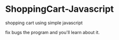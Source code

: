 # ShoppingCart-Javascript
shopping cart using simple javascript

fix bugs the program and you'll learn about it.
